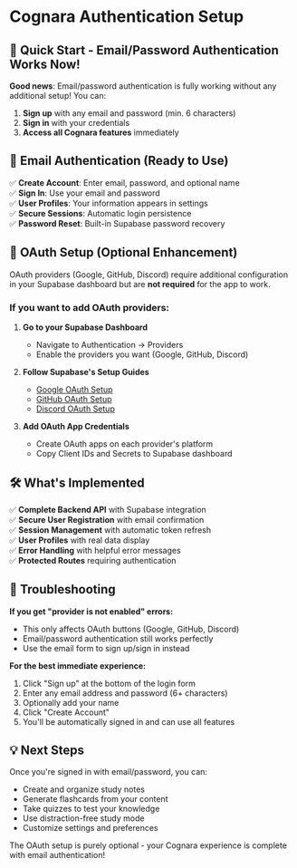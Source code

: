 # Cognara Authentication Setup

## 🚀 Quick Start - Email/Password Authentication Works Now!

**Good news**: Email/password authentication is fully working without any additional setup! You can:

1. **Sign up** with any email and password (min. 6 characters)
2. **Sign in** with your credentials 
3. **Access all Cognara features** immediately

## 📧 Email Authentication (Ready to Use)

✅ **Create Account**: Enter email, password, and optional name  
✅ **Sign In**: Use your email and password  
✅ **User Profiles**: Your information appears in settings  
✅ **Secure Sessions**: Automatic login persistence  
✅ **Password Reset**: Built-in Supabase password recovery  

## 🔐 OAuth Setup (Optional Enhancement)

OAuth providers (Google, GitHub, Discord) require additional configuration in your Supabase dashboard but are **not required** for the app to work.

### If you want to add OAuth providers:

1. **Go to your Supabase Dashboard**
   - Navigate to Authentication → Providers
   - Enable the providers you want (Google, GitHub, Discord)

2. **Follow Supabase's Setup Guides**
   - [Google OAuth Setup](https://supabase.com/docs/guides/auth/social-login/auth-google)
   - [GitHub OAuth Setup](https://supabase.com/docs/guides/auth/social-login/auth-github)  
   - [Discord OAuth Setup](https://supabase.com/docs/guides/auth/social-login/auth-discord)

3. **Add OAuth App Credentials**
   - Create OAuth apps on each provider's platform
   - Copy Client IDs and Secrets to Supabase dashboard

## 🛠 What's Implemented

✅ **Complete Backend API** with Supabase integration  
✅ **Secure User Registration** with email confirmation  
✅ **Session Management** with automatic token refresh  
✅ **User Profiles** with real data display  
✅ **Error Handling** with helpful error messages  
✅ **Protected Routes** requiring authentication  

## 🔧 Troubleshooting

**If you get "provider is not enabled" errors:**
- This only affects OAuth buttons (Google, GitHub, Discord)
- Email/password authentication still works perfectly
- Use the email form to sign up/sign in instead

**For the best immediate experience:**
1. Click "Sign up" at the bottom of the login form
2. Enter any email address and password (6+ characters)
3. Optionally add your name
4. Click "Create Account"
5. You'll be automatically signed in and can use all features

## 💡 Next Steps

Once you're signed in with email/password, you can:
- Create and organize study notes
- Generate flashcards from your content  
- Take quizzes to test your knowledge
- Use distraction-free study mode
- Customize settings and preferences

The OAuth setup is purely optional - your Cognara experience is complete with email authentication!